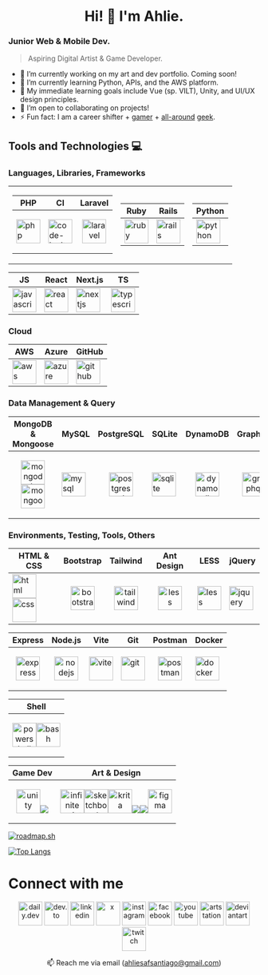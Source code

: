 <h1 align="center">Hi! 👋 I'm Ahlie.</h1>

### Junior Web & Mobile Dev.
> Aspiring Digital Artist & Game Developer.

- 🔭 I’m currently working on my art and dev portfolio. Coming soon!
- 🌱 I’m currently learning Python, APIs, and the AWS platform.
- 🎯 My immediate learning goals include Vue (sp. VILT), Unity, and UI/UX design principles.
- 👯 I’m open to collaborating on projects!
- ⚡ Fun fact: I am a career shifter + <a href="https://www.grouvee.com/user/63712-ahysanti/shelves/330345-played/">ga</a><a href="https://www.backloggd.com/u/ahysanti/games/user-rating/">mer</a> + <a href="https://trakt.tv/users/ahysanti/history/shows/">all-around</a> <a href="https://www.goodreads.com/user/show/7552655-yssa-santiago">geek</a>.

## Tools and Technologies 💻
### Languages, Libraries, Frameworks
<table>
  <tr><td>

| PHP |  CI  | Laravel |
|-----| ---- | ------- |
| <a href="https://www.php.net"><img src="https://cdn.jsdelivr.net/gh/devicons/devicon@latest/icons/php/php-original.svg" alt="php" height="48"/></a> | <a href="https://codeigniter.com/"><img src="https://cdn.jsdelivr.net/gh/devicons/devicon@latest/icons/codeigniter/codeigniter-plain-wordmark.svg" alt="code-igniter" height="48" /></a> | <p align="center"><a href="https://laravel.com/"><img src="https://cdn.jsdelivr.net/gh/devicons/devicon@latest/icons/laravel/laravel-original.svg" alt="laravel" height="48"/></a></p> |

  </td><td>

| Ruby | Rails |
| ---- | ----- |
| <a href="https://www.ruby-lang.org/en/"><img src="https://cdn.jsdelivr.net/gh/devicons/devicon@latest/icons/ruby/ruby-plain.svg" alt="ruby" height="48"/></a> | <a href="https://rubyonrails.org"><img src="https://cdn.jsdelivr.net/gh/devicons/devicon@latest/icons/rails/rails-plain.svg" alt="rails" height="48"/></a> |

  </td><td>

| Python |
| ------ |
| <a href="https://www.python.org"><img src="https://cdn.jsdelivr.net/gh/devicons/devicon@latest/icons/python/python-original.svg" alt="python" height="48"/></a> |

  </td></tr>
</table>

|  JS  | React | Next.js | TS |
| ---- | ----- | ------- | -- |
| <a href="https://developer.mozilla.org/en-US/docs/Web/JavaScript"><img src="https://cdn.jsdelivr.net/gh/devicons/devicon@latest/icons/javascript/javascript-original.svg" alt="javascript" height="48"/></a> | <a href="https://reactjs.org/"><img src="https://cdn.jsdelivr.net/gh/devicons/devicon@latest/icons/react/react-original.svg" alt="react" height="48"/></a> | <a><img src="https://cdn.jsdelivr.net/gh/devicons/devicon@latest/icons/nextjs/nextjs-original.svg" alt="nextjs" height="48" /></a> | <a href="https://www.typescriptlang.org/"><img src="https://cdn.jsdelivr.net/gh/devicons/devicon@latest/icons/typescript/typescript-plain.svg" alt="typescript" height="48"/></a> |

### Cloud
| AWS | Azure | GitHub |
|-----| ----- | ------ |
| <a href="https://aws.amazon.com/"><img src="https://cdn.jsdelivr.net/gh/devicons/devicon@latest/icons/amazonwebservices/amazonwebservices-plain-wordmark.svg" alt="aws" height="48" /></a> | <a href="https://azure.microsoft.com/en-in/"><img src="https://cdn.jsdelivr.net/gh/devicons/devicon@latest/icons/azure/azure-original.svg" alt="azure" height="48"/></a> | <a href="https://github.com/"><img src="https://skillicons.dev/icons?i=github" alt="github" height="48"/></a> |

### Data Management & Query
| MongoDB & Mongoose | MySQL | PostgreSQL | SQLite | DynamoDB | GraphQL |
| ------------------ | ----- | ---------- | ------ | -------- | ------- |
| <p align="center"><a href="https://www.mongodb.com/"><img src="https://cdn.jsdelivr.net/gh/devicons/devicon@latest/icons/mongodb/mongodb-original.svg" alt="mongodb" height="48"/></a><a href="https://mongoosejs.com/"><img src="https://cdn.jsdelivr.net/gh/devicons/devicon@latest/icons/mongoose/mongoose-original.svg" alt="mongoose" height="48"/></a></p>| <a href="https://www.mysql.com/"><img src="https://cdn.jsdelivr.net/gh/devicons/devicon@latest/icons/mysql/mysql-original.svg" alt="mysql" height="48"/></a> | <p align="center"><a href="https://www.postgresql.org/"><img src="https://cdn.jsdelivr.net/gh/devicons/devicon@latest/icons/postgresql/postgresql-original.svg" alt="postgresql" height="48"/></a></p> | <a href="https://www.sqlite.org/"><img src="https://cdn.jsdelivr.net/gh/devicons/devicon@latest/icons/sqlite/sqlite-original.svg" alt="sqlite" height="48"/></a> | <p align="center"><a href="https://aws.amazon.com/dynamodb/"><img src="https://cdn.jsdelivr.net/gh/devicons/devicon@latest/icons/dynamodb/dynamodb-original.svg" alt="dynamodb" height="48"/></a></p> | <p align="center"><a href="https://graphql.org"><img src="https://cdn.jsdelivr.net/gh/devicons/devicon@latest/icons/graphql/graphql-plain.svg" alt="graphql" height="48"/></a></p> |

### Environments, Testing, Tools, Others
| HTML & CSS | Bootstrap | Tailwind | Ant Design | LESS | jQuery |
| ---------- | --------- | -------- | ---------- | ---- | ------ |
| <a href="https://www.w3.org/html/"><img src="https://cdn.jsdelivr.net/gh/devicons/devicon@latest/icons/html5/html5-original.svg" alt="html" height="48" /></a><a href="https://www.w3.org/Style/CSS/"><img src="https://cdn.jsdelivr.net/gh/devicons/devicon@latest/icons/css3/css3-original.svg" alt="css" height="48" /></a> | <p align="center"><a href="https://getbootstrap.com"><img src="https://cdn.jsdelivr.net/gh/devicons/devicon@latest/icons/bootstrap/bootstrap-original.svg" alt="bootstrap" height="48"/></a></p> | <p align="center"><a href="https://tailwindcss.com/"><img src="https://cdn.jsdelivr.net/gh/devicons/devicon@latest/icons/tailwindcss/tailwindcss-original.svg" alt="tailwind" height="48"/></a></p> | <p align="center"><a href="https://ant.design/"><img src="https://cdn.jsdelivr.net/gh/devicons/devicon@latest/icons/antdesign/antdesign-plain.svg" alt="less" height="48"/></a></p> | <a href="https://lesscss.org/"><img src="https://cdn.jsdelivr.net/gh/devicons/devicon@latest/icons/less/less-plain-wordmark.svg" alt="less" height="48"/></a> | <a href="https://jquery.com/"><img src="https://cdn.jsdelivr.net/gh/devicons/devicon@latest/icons/jquery/jquery-original.svg" alt="jquery" height="48"/></a> |

| Express | Node.js | Vite | Git | Postman | Docker |
| ------- | ------- | ---- | --- | ------- | ------ |
| <p align="center"><a href="https://expressjs.com"><img src="https://skillicons.dev/icons?i=express" alt="express" height="48"/></a></p> | <p align="center"><a href="https://nodejs.org"><img src="https://skillicons.dev/icons?i=nodejs" alt="nodejs" height="48"/></a></p> | <a href="https://vitejs.dev/"><img src="https://cdn.jsdelivr.net/gh/devicons/devicon@latest/icons/vitejs/vitejs-original.svg" alt="vite" height="48"/></a> | <a href="https://git-scm.com/"><img src="https://cdn.jsdelivr.net/gh/devicons/devicon@latest/icons/git/git-original.svg" alt="git" height="48"/></a> | <p align="center"><a href="https://www.postman.com/"><img src="https://cdn.jsdelivr.net/gh/devicons/devicon@latest/icons/postman/postman-original.svg" alt="postman" height="48"/></a></p> | <a href="https://www.docker.com/"><img src="https://cdn.jsdelivr.net/gh/devicons/devicon@latest/icons/docker/docker-plain.svg" alt="docker" height="48"/></a>

| Shell |
| ----- |
| <p align="center"><a href="https://learn.microsoft.com/en-us/powershell/"><img src="https://cdn.jsdelivr.net/gh/devicons/devicon@latest/icons/powershell/powershell-original.svg" alt="powershell" height="48"/></a><a href="https://www.gnu.org/software/bash/"><img src="https://skillicons.dev/icons?i=bash" alt="bash" height="48"/></a></p>

| Game Dev | Art & Design |
| -------- | ------------ |
| <p align="center"><a href="https://unity.com/"><img src="https://cdn.jsdelivr.net/gh/devicons/devicon@latest/icons/unity/unity-original.svg" alt="unity" height="48"/></a><a href="#"><img src="https://skillicons.dev/icons?i=blender" /></a></p> | <p align="center"><a href="#"><a href="https://infinitestudio.art/painter.php"><img src="https://infinitestudio.art/images/painter_icon.png?20202907" alt="infinite painter" height="48"/></a><img src="https://images.squarespace-cdn.com/content/v1/5fb0aea913eba3050d739796/1605414815712-1NCQFW8FON7JSSG9AWFE/sb_icon.c56b2ca.png?format=1500w" alt="sketchbook" height="48"/></a><a href="https://krita.org/"><img src="https://styles.redditmedia.com/t5_2u4qs/styles/communityIcon_58dg7gpxt5811.png" alt="krita" height="48"/></a><a href="#"><img src="https://skillicons.dev/icons?i=ai" /></a><a href="#"><img src="https://skillicons.dev/icons?i=ps" /></a><a href="https://www.figma.com/"><img src="https://skillicons.dev/icons?i=figma" alt="figma" height="48"/></a></p> |

[![roadmap.sh](https://roadmap.sh/card/wide/6699d445fc0c013a407e9d1a?variant=dark)](https://roadmap.sh)

[![Top Langs](https://github-readme-stats.vercel.app/api/top-langs/?username=ahliesantiago&size_weight=0.5&count_weight=0.5&layout=compact&langs_count=20&theme=transparent)](https://github.com/ahliesantiago/github-readme-stats)

# Connect with me
<p align="center">
  <a href="https://app.daily.dev/ahliesantiago"><img src="https://lh3.googleusercontent.com/o4QKfmoXLX0xMRqrv9QXB8G6QezEFVf1jaN4-ILrHzdn7t27epulP_q3N-3TOIYH2YQdnfLcIgRKP2DYaT_O3xXDmoU=s120" alt="daily.dev" height="48" /></a>
  <a href="https://dev.to/ahliesantiago"><img src="https://media2.dev.to/dynamic/image/quality=100/https://dev-to-uploads.s3.amazonaws.com/uploads/logos/resized_logo_UQww2soKuUsjaOGNB38o.png" alt="dev.to" height="48" /></a>
  <a href="https://linkedin.com/in/ahliesantiago"><img src="https://cdn.jsdelivr.net/gh/devicons/devicon@latest/icons/linkedin/linkedin-original.svg" alt="linkedin" height="48"/></a>
  <a href="https://x.com/ahliesart"><img src="https://raw.githubusercontent.com/rahuldkjain/github-profile-readme-generator/master/src/images/icons/Social/twitter.svg" alt="x" height="48" /></a>
  <a href="https://instagram.com/ahycd.learning"><img src="https://raw.githubusercontent.com/rahuldkjain/github-profile-readme-generator/master/src/images/icons/Social/instagram.svg" alt="instagram" height="48" /></a>
  <a href="https://facebook.com/ahysanti"><img src="https://raw.githubusercontent.com/rahuldkjain/github-profile-readme-generator/master/src/images/icons/Social/facebook.svg" alt="facebook" height="48" /></a>
  <a href="https://www.youtube.com/@ahliesantiago"><img src="https://raw.githubusercontent.com/rahuldkjain/github-profile-readme-generator/master/src/images/icons/Social/youtube.svg" alt="youtube" height="48" /></a>
  <a href="https://www.artstation.com/ahysanti"><img src="https://cdn4.iconfinder.com/data/icons/logos-and-brands/512/27_Artstation_logo_logos-512.png" alt="artstation" height="48"/></a>
  <a href="https://www.deviantart.com/ahysanti"><img src="https://cdn4.iconfinder.com/data/icons/social-media-logos-6/512/95-deviantart-512.png" alt="deviantart" height="48"/></a>
  <a href="https://www.twitch.tv/ahysanti"><img src="https://cdn4.iconfinder.com/data/icons/logos-and-brands/512/343_Twitch_logo-512.png" alt="twitch" height="48"/></a>
</p>
<p align="center">📫 Reach me via email (<a href="mailto:ahliesafsantiago@gmail.com">ahliesafsantiago@gmail.com</a>)</p>

